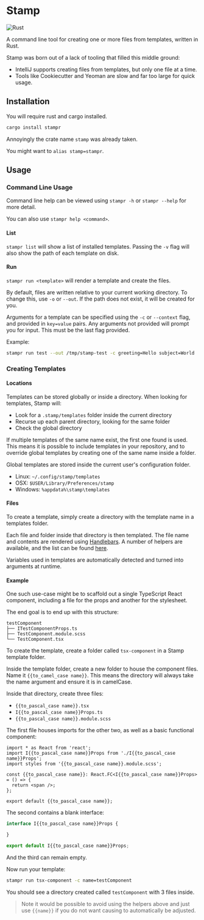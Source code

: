 # Stamp

![Rust](https://github.com/JakeStanger/stamp/workflows/Pipeline/badge.svg)

A command line tool for creating one or more files from templates, written in Rust.

Stamp was born out of a lack of tooling that filled this middle ground:

- IntelliJ supports creating files from templates, but only one file at a time.
- Tools like Cookiecutter and Yeoman are slow and far too large for quick usage.

## Installation

You will require rust and cargo installed.

```bash
cargo install stampr
```

Annoyingly the crate name `stamp` was already taken.

You might want to `alias stamp=stampr`.

## Usage

### Command Line Usage

Command line help can be viewed using `stampr -h` or `stampr --help` for more detail.

You can also use `stampr help <command>`.

#### List

`stampr list` will show a list of installed templates. 
Passing the `-v` flag will also show the path of each template on disk.

#### Run

`stampr run <template>` will render a template and create the files.

By default, files are written relative to your current working directory. 
To change this, use `-o` or `--out`. 
If the path does not exist, it will be created for you.

Arguments for a template can be specified using the `-c` or `--context` flag, 
and provided in `key=value` pairs. 
Any arguments not provided will prompt you for input.
This must be the last flag provided.

Example:

```bash
stampr run test --out /tmp/stamp-test -c greeting=Hello subject=World
```

### Creating Templates

#### Locations

Templates can be stored globally or inside a directory. When looking for templates, Stamp will:
- Look for a `.stamp/templates` folder inside the current directory
- Recurse up each parent directory, looking for the same folder
- Check the global directory

If multiple templates of the same name exist, the first one found is used. 
This means it is possible to include templates in your repository, 
and to override global templates by creating one of the same name inside a folder.

Global templates are stored inside the current user's configuration folder.

- Linux: `~/.config/stamp/templates`
- OSX: `$USER/Library/Preferences/stamp`
- Windows: `%appdata%\stamp\templates`

#### Files

To create a template, simply create a directory with the template name in a templates folder.

Each file and folder inside that directory is then templated. 
The file name and contents are rendered using [Handlebars](https://handlebarsjs.com/guide/).
A number of helpers are available, and the list can be found [here](https://github.com/davidB/handlebars_misc_helpers/tree/v0.9.0).

Variables used in templates are automatically detected and turned into arguments at runtime.

#### Example

One such use-case might be to scaffold out a single TypeScript React component, 
including a file for the props and another for the stylesheet.

The end goal is to end up with this structure:
```
testComponent
├── ITestComponentProps.ts
├── TestComponent.module.scss
└── TestComponent.tsx
```

To create the template, create a folder called `tsx-component` in a Stamp template folder.

Inside the template folder, create a new folder to house the component files.
Name it `{{to_camel_case name}}`. 
This means the directory will always take the name argument and ensure it is in camelCase.

Inside that directory, create three files:

- `{{to_pascal_case name}}.tsx`
- `I{{to_pascal_case name}}Props.ts`
- `{{to_pascal_case name}}.module.scss`

The first file houses imports for the other two, as well as a basic functional component:

```tsx
import * as React from 'react';
import I{{to_pascal_case name}}Props from './I{{to_pascal_case name}}Props';
import styles from '{{to_pascal_case name}}.module.scss';

const {{to_pascal_case name}}: React.FC<I{{to_pascal_case name}}Props> = () => {
  return <span />;
};

export default {{to_pascal_case name}};
```

The second contains a blank interface:

```ts
interface I{{to_pascal_case name}}Props {

}

export default I{{to_pascal_case name}}Props;
```

And the third can remain empty.

Now run your template:
```bash
stampr run tsx-component -c name=testComponent
```

You should see a directory created called `testComponent` with 3 files inside.

> Note it would be possible to avoid using the helpers above and just use `{{name}}` 
>if you do not want causing to automatically be adjusted. 
